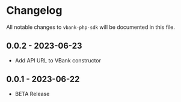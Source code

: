 # Changelog

All notable changes to `vbank-php-sdk` will be documented in this file.

## 0.0.2 - 2023-06-23

- Add API URL  to VBank constructor

## 0.0.1 - 2023-06-22

- BETA Release
